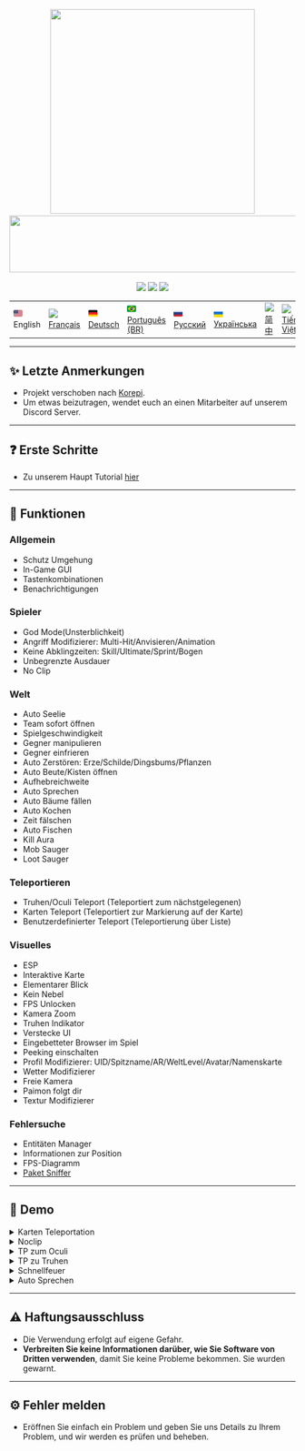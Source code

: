 <p align="center">
  <a href="#"><img width="360" height="360" src="https://media.discordapp.net/attachments/1033549666769449002/1107009612210765955/matches.png"></a>
  <a href="#"><img width="650" height="100" src="https://share.creavite.co/FBkHy3zbN4CgWCr0.gif"></a>
</p>

<p align="center">
	<a href="https://github.com/Korepi/keyauth-cpp-library/releases"><img src="https://img.shields.io/github/downloads/Korepi/keyauth-cpp-library/total.svg?style=for-the-badge&color=darkcyan"></a>
	<a href="https://github.com/Korepi/Korepi/graphs/contributors"><img src="https://img.shields.io/github/contributors/Korepi/Korepi?style=for-the-badge&color=darkcyan"></a>
	<a href="https://discord.gg/cottonbuds"><img src="https://img.shields.io/discord/440536354544156683?label=Discord&logo=discord&style=for-the-badge&color=darkviolet"></a>
</p>

<div align="center">
<table>
  <tr>
    <td valign="center"><img src="https://github.com/twitter/twemoji/blob/master/assets/svg/1f1fa-1f1f8.svg" width="16"/> English</td>
    <td valign="center"><a href="README_fr-fr.md"><img src="https://em-content.zobj.net/thumbs/160/twitter/154/flag-for-france_1f1eb-1f1f7.png" width="16"/> Français</td>
    <td valign="center"><a href="README_de-de.md"><img src="https://github.com/twitter/twemoji/blob/master/assets/svg/1f1e9-1f1ea.svg" width="16"/> Deutsch</a></td>
    <td valign="center"><a href="README_pt-br.md"><img src="https://github.com/twitter/twemoji/blob/master/assets/svg/1f1e7-1f1f7.svg" width="16"/> Português (BR)</a></td>
    <td valign="center"><a href="README_ru-ru.md"><img src="https://github.com/twitter/twemoji/blob/master/assets/svg/1f1f7-1f1fa.svg" width="16"/> Русский</a></td>
    <td valign="center"><a href="README_ua-ua.md"><img src="https://github.com/Andrew1397/Ukraine/blob/main/Flag_of_Ukraine.png" width="16"/> Українська</a></td>
    <td valign="center"><a href="README_zh-cn.md"><img src="https://em-content.zobj.net/thumbs/120/twitter/351/flag-china_1f1e8-1f1f3.png" width="16"/> 简中</a></td>
    <td valign="center"><a href="README_vi-vn.md"><img src="https://em-content.zobj.net/thumbs/160/twitter/53/flag-for-vietnam_1f1fb-1f1f3.png" width="16"/> Tiếng Việt</a></td>
  </tr>
</table>
</div>

---

## ✨ Letzte Anmerkungen
- Projekt verschoben nach [Korepi](https://github.com/Korepi/Korepi-Private-Repo).
- Um etwas beizutragen, wendet euch an einen Mitarbeiter auf unserem Discord Server.

---

## ❓ Erste Schritte

- Zu unserem Haupt Tutorial [hier](https://github.com/Korepi/Korepi-Tutorial)

---
## 🎨 Funktionen

### Allgemein
- Schutz Umgehung
- In-Game GUI
- Tastenkombinationen
- Benachrichtigungen
### Spieler
- God Mode(Unsterblichkeit)
- Angriff Modifizierer: Multi-Hit/Anvisieren/Animation
- Keine Abklingzeiten: Skill/Ultimate/Sprint/Bogen
- Unbegrenzte Ausdauer
- No Clip

### Welt
- Auto Seelie
- Team sofort öffnen
- Spielgeschwindigkeit
- Gegner manipulieren
- Gegner einfrieren
- Auto Zerstören: Erze/Schilde/Dingsbums/Pflanzen
- Auto Beute/Kisten öffnen
- Aufhebreichweite
- Auto Sprechen
- Auto Bäume fällen
- Auto Kochen
- Zeit fälschen
- Auto Fischen
- Kill Aura
- Mob Sauger
- Loot Sauger

### Teleportieren
- Truhen/Oculi Teleport (Teleportiert zum nächstgelegenen)
- Karten Teleport (Teleportiert zur Markierung auf der Karte)
- Benutzerdefinierter Teleport (Teleportierung über Liste)

### Visuelles
- ESP
- Interaktive Karte
- Elementarer Blick
- Kein Nebel
- FPS Unlocken
- Kamera Zoom
- Truhen Indikator
- Verstecke UI
- Eingebetteter Browser im Spiel
- Peeking einschalten
- Profil Modifizierer: UID/Spitzname/AR/WeltLevel/Avatar/Namenskarte
- Wetter Modifizierer
- Freie Kamera
- Paimon folgt dir
- Textur Modifizierer

### Fehlersuche
- Entitäten Manager
- Informationen zur Position
- FPS-Diagramm
- [Paket Sniffer](https://github.com/Akebi-Group/Akebi-PacketSniffer)

---
## 🎣 Demo

<details>
  <summary>Karten Teleportation</summary>
  <img src="https://github.com/CallowBlack/gif-demos/blob/main/genshin-cheat/map-teleport-demo.gif"/>
</details>
<details>
  <summary>Noclip</summary>
  <img src="https://github.com/CallowBlack/gif-demos/blob/main/genshin-cheat/noclip-demo.gif"/>
</details>
<details>
  <summary>TP zum Oculi</summary>
  <img src="https://github.com/CallowBlack/gif-demos/blob/main/genshin-cheat/oculi-teleport-demo.gif"/>
</details>
<details>
  <summary>TP zu Truhen</summary>
  <img src="https://github.com/CallowBlack/gif-demos/blob/main/genshin-cheat/chest-teleport-demo.gif"/>
</details>
<details>
  <summary>Schnellfeuer</summary>
  <img src="https://github.com/CallowBlack/gif-demos/blob/main/genshin-cheat/rapid-fire-demo.gif"/>
</details>
<details>
  <summary>Auto Sprechen</summary>
  <img src="https://github.com/CallowBlack/gif-demos/blob/main/genshin-cheat/auto-talk-demo.gif"/>
</details>

---
## ⚠ Haftungsausschluss
- Die Verwendung erfolgt auf eigene Gefahr.
- **Verbreiten Sie keine Informationen darüber, wie Sie Software von Dritten verwenden**, damit Sie keine Probleme bekommen. Sie wurden gewarnt.

---
## ⚙ Fehler melden
- Eröffnen Sie einfach ein Problem und geben Sie uns Details zu Ihrem Problem, und wir werden es prüfen und beheben.
